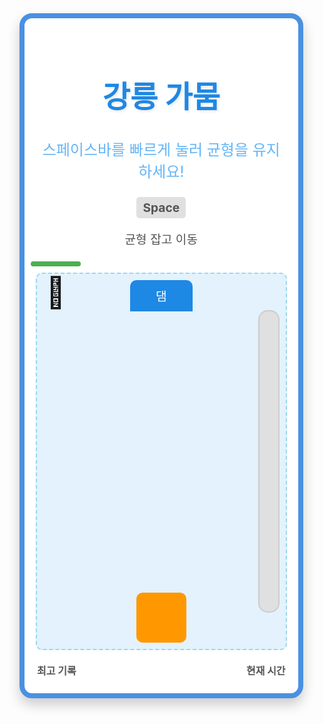 <!DOCTYPE html>
<html lang="ko">
<head>
   <meta charset="UTF-8">
   <meta name="viewport" content="width=device-width, initial-scale=1.0">
   <title>강릉 가뭄: 물을 소중히</title>
   <link rel="stylesheet" href="https://cdnjs.cloudflare.com/ajax/libs/font-awesome/6.0.0-beta3/css/all.min.css">
   <style>
       @import url('https://fonts.googleapis.com/css2?family=Jua&display=swap');
      
       body {
           font-family: 'Jua', sans-serif;
           background-color: #f0f8ff;
           display: flex;
           justify-content: center;
           align-items: center;
           height: 100vh;
           margin: 0;
           flex-direction: column;
           overflow: hidden;
           color: #333;
       }


       .game-container {
           display: flex;
           flex-direction: column;
           align-items: center;
           background-color: #fff;
           border: 8px solid #4a90e2;
           border-radius: 20px;
           box-shadow: 0 10px 20px rgba(0, 0, 0, 0.2);
           padding: 20px;
           width: 90%;
           max-width: 800px;
           box-sizing: border-box;
           position: relative;
       }


       .game-title {
           font-size: 3rem;
           color: #1e88e5;
           margin-bottom: 10px;
           text-shadow: 2px 2px 4px rgba(0, 0, 0, 0.1);
       }
      
       .game-subtitle {
           font-size: 1.5rem;
           color: #64b5f6;
           margin-bottom: 20px;
           text-align: center;
       }


       .controls {
           display: flex;
           justify-content: center;
           width: 100%;
           margin-bottom: 20px;
           font-size: 1.2rem;
           text-align: center;
       }
      
       .control-item {
           display: flex;
           flex-direction: column;
           align-items: center;
           color: #555;
       }
      
       .control-key {
           background-color: #e0e0e0;
           padding: 5px 10px;
           border-radius: 5px;
           font-family: 'Courier New', Courier, monospace;
           font-weight: bold;
           margin-top: 5px;
       }


       #gameCanvas {
           border: 2px dashed #99d9ea;
           background-color: #e3f2fd;
           border-radius: 10px;
           width: 100%;
           height: 600px;
           position: relative;
       }
      
       .ui-container {
           display: flex;
           justify-content: space-between;
           width: 100%;
           margin-top: 20px;
           align-items: center;
           flex-wrap: wrap;
       }
      
       .ui-item {
           display: flex;
           flex-direction: column;
           align-items: flex-start;
       }
      
       .ui-item h3 {
           margin: 0 0 5px 0;
           font-size: 1rem;
           color: #555;
       }


       .gauge-container-vertical {
           position: absolute;
           right: 10px;
           top: 50%;
           transform: translateY(-50%);
           width: 30px;
           height: 80%;
           background-color: #e0e0e0;
           border-radius: 15px;
           overflow: hidden;
           border: 2px solid #ccc;
           display: flex;
           flex-direction: column-reverse;
       }


       #leakageGauge {
           width: 100%;
           background: linear-gradient(0deg, #ffcc80, #ef5350);
           height: 0%;
           transition: height 0.1s linear;
       }
      
       .time-display {
           width: 25%;
           font-size: 1.5rem;
           color: #ef5350;
           text-align: right;
           font-weight: bold;
       }
      
       .best-time-display {
           font-size: 1.5rem;
           color: #4CAF50;
           font-weight: bold;
       }


       .game-message {
           position: absolute;
           top: 50%;
           left: 50%;
           transform: translate(-50%, -50%);
           background-color: rgba(255, 255, 255, 0.9);
           padding: 30px;
           border-radius: 15px;
           box-shadow: 5px 5px 15px rgba(0, 0, 0, 0.3);
           text-align: center;
           z-index: 10;
           display: none;
           flex-direction: column;
           align-items: center;
       }


       .message-title {
           font-size: 2.5rem;
           margin-bottom: 10px;
       }
      
       .message-text {
           font-size: 1.5rem;
           margin-bottom: 20px;
       }
      
       .restart-button, .start-button {
           padding: 10px 20px;
           font-size: 1.2rem;
           cursor: pointer;
           background-color: #4CAF50;
           color: white;
           border: none;
           border-radius: 10px;
           box-shadow: 0 4px 6px rgba(0, 0, 0, 0.1);
           transition: transform 0.2s, background-color 0.2s;
       }
      
       .restart-button:hover, .start-button:hover {
           background-color: #45a049;
           transform: translateY(-2px);
       }
      
       .water-droplet-logo {
           position: absolute;
           width: 30px;
           height: 30px;
       }
      
       /* 댐과 집 */
       .dam {
           position: absolute;
           top: 10px;
           left: 50%;
           transform: translateX(-50%);
           width: 100px;
           height: 50px;
           background-color: #1e88e5;
           border-radius: 10px 10px 0 0;
           display: flex;
           justify-content: center;
           align-items: center;
           color: white;
           font-size: 1.2rem;
       }
      
       .house {
           position: absolute;
           bottom: 10px;
           left: 50%;
           transform: translateX(-50%);
           width: 80px;
           height: 80px;
           background-color: #ff9800;
           border-radius: 10px;
           display: flex;
           justify-content: center;
           align-items: center;
           color: white;
           font-size: 2rem;
       }
      
       .house::before {
           content: '🏠';
       }
      
       .water-carrier {
           position: absolute;
           width: 60px;
           height: 60px;
           display: flex;
           justify-content: center;
           align-items: center;
           font-size: 3rem;
           transition: transform 0.1s linear;
       }


       .balance-bar {
           position: absolute;
           top: -20px;
           width: 80px;
           height: 8px;
           background-color: #e0e0e0;
           border-radius: 4px;
       }
      
       .balance-fill {
           height: 100%;
           background-color: #4CAF50;
           width: 100%;
           border-radius: 4px;
           transform-origin: center;
           transition: width 0.1s linear;
       }
   </style>
</head>
<body>


<div class="game-container">
   <h1 class="game-title">강릉 가뭄</h1>
   <p class="game-subtitle">스페이스바를 빠르게 눌러 균형을 유지하세요!</p>


   <div class="controls">
       <div class="control-item">
           <span class="control-key">Space</span>
           <p>균형 잡고 이동</p>
       </div>
   </div>
  
   <div id="gameCanvas">
       <div class="dam">댐</div>
       <div class="water-carrier" id="waterCarrier">
           🐷
           <div class="balance-bar">
               <div class="balance-fill" id="balanceFill"></div>
           </div>
       </div>
       <div class="house"></div>
       <div class="gauge-container-vertical">
           <div id="leakageGauge"></div>
       </div>
   </div>
  
   <div class="ui-container">
       <div class="ui-item">
           <h3>최고 기록</h3>
           <div class="best-time-display" id="bestTimeDisplay"></div>
       </div>
       <div class="ui-item">
           <h3>현재 시간</h3>
           <div class="time-display" id="timeDisplay"></div>
       </div>
   </div>
  
   <div class="game-message" id="introMessage">
       <h2 class="message-title">게임 설명</h2>
       <p class="message-text">
           강릉에 가뭄이 찾아왔습니다. 댐에서 물을 길어 집까지 운반해야 합니다.
           <br>
           자동으로 앞으로 이동하는 물통의 균형을 유지해야 합니다.
           <br>
           **스페이스바**를 빠르게 연타해서 균형을 잡으세요.
           <br>
           물통이 기울면 물이 새어 게이지가 차오릅니다. 게이지가 끝까지 차거나, 스페이스바를 꾹 누르고 있으면 게임 오버!
       </p>
       <button class="start-button" id="startButton">게임 시작</button>
   </div>


   <div class="game-message" id="gameOverMessage">
       <h2 class="message-title" id="messageTitle">게임 오버</h2>
       <p class="message-text" id="messageText"></p>
       <button class="restart-button" id="restartButton">다시 시작</button>
   </div>
</div>


<script>
   const canvas = document.getElementById('gameCanvas');
   const leakageGauge = document.getElementById('leakageGauge');
   const timeDisplay = document.getElementById('timeDisplay');
   const bestTimeDisplay = document.getElementById('bestTimeDisplay');
   const introMessage = document.getElementById('introMessage');
   const gameOverMessage = document.getElementById('gameOverMessage');
   const messageTitle = document.getElementById('messageTitle');
   const messageText = document.getElementById('messageText');
   const restartButton = document.getElementById('restartButton');
   const startButton = document.getElementById('startButton');
   const waterCarrier = document.getElementById('waterCarrier');
   const balanceFill = document.getElementById('balanceFill');
  
   const initialBestTime = 8.4;
   let bestTime = localStorage.getItem('bestTime');


   let gaugeValue = 0;
   const maxGauge = 100;
   let gameStartTime;
   let gameInterval;
   let timerInterval;


   let carrierY;
   const carrierSpeed = 0.5;
  
   let balance = 100;
   const maxBalance = 100;
   const balanceDecayRate = 0.5;
   const balanceGainRate = 10;
  
   let lastDropletTime = 0;
   const dropletInterval = 200;


   let spacebarPressed = false;
   let spacebarPressStartTime = 0;
   const maxPressTime = 500;


   function initGame() {
       if (!bestTime || parseFloat(bestTime) > initialBestTime) {
           bestTime = initialBestTime.toString();
           localStorage.setItem('bestTime', bestTime);
       }
       bestTimeDisplay.textContent = `${parseFloat(bestTime).toFixed(2)}초`;
       introMessage.style.display = 'flex';
       canvas.style.display = 'none';
   }


   function startGame() {
       gaugeValue = 0;
       balance = maxBalance;
       gameStartTime = Date.now();
      
       if (leakageGauge) {
           leakageGauge.style.height = '0%';
       }
       balanceFill.style.width = '100%';
       timeDisplay.textContent = '0.00초';
       gameOverMessage.style.display = 'none';
       introMessage.style.display = 'none';
       canvas.style.display = 'block';


       const damRect = document.querySelector('.dam').getBoundingClientRect();
       const canvasRect = canvas.getBoundingClientRect();
       carrierY = damRect.bottom - canvasRect.top;
       waterCarrier.style.top = `${carrierY}px`;
      
       const waterDroplets = document.querySelectorAll('.water-droplet-logo');
       waterDroplets.forEach(droplet => droplet.remove());


       gameInterval = setInterval(gameLoop, 10);
       timerInterval = setInterval(updateTimer, 10);
   }
  
   function updateTimer() {
       const timeElapsed = (Date.now() - gameStartTime) / 1000;
       timeDisplay.textContent = `${timeElapsed.toFixed(2)}초`;
   }


   function gameLoop() {
       gaugeValue += (100 - balance) / 100 * 0.1;
       balance = Math.max(0, balance - balanceDecayRate);
       balanceFill.style.width = `${balance}%`;


       if (leakageGauge) {
           leakageGauge.style.height = `${gaugeValue}%`;
       }


       carrierY += carrierSpeed;
       waterCarrier.style.top = `${carrierY}px`;


       const currentTime = Date.now();
       if (currentTime - lastDropletTime > dropletInterval && (100 - balance) > 50) {
           createWaterDroplet();
           lastDropletTime = currentTime;
       }
      
       if (gaugeValue >= maxGauge) {
           endGame('게이지 초과! 물이 넘쳐버렸어요.', false);
       }
       if (balance <= 0) {
           endGame('균형을 잃었어요! 물통을 놓쳤습니다.', false);
       }
      
       if (spacebarPressed && (Date.now() - spacebarPressStartTime > maxPressTime)) {
            endGame('스페이스바를 너무 오래 눌렀어요! 물통을 망가뜨렸습니다.', false);
       }


       const houseRect = document.querySelector('.house').getBoundingClientRect();
       const carrierRect = waterCarrier.getBoundingClientRect();
       if (carrierRect.bottom >= houseRect.top) {
           endGame('임무 성공! 물을 안전하게 운반했습니다.', true);
       }
   }
  
   function createWaterDroplet() {
       const droplet = document.createElement('div');
       droplet.classList.add('water-droplet-logo');
       droplet.innerHTML = `<svg viewBox="0 0 100 100" xmlns="http://www.w3.org/2000/svg">
           <path d="M50,10 C70,10 85,25 85,45 C85,70 50,90 50,90 C50,90 15,70 15,45 C15,25 30,10 50,10 Z" fill="#4a90e2"/>
           <circle cx="65" cy="35" r="5" fill="#fff" opacity="0.8"/>
       </svg>`;
      
       const carrierRect = waterCarrier.getBoundingClientRect();
       const canvasRect = canvas.getBoundingClientRect();


       droplet.style.left = `${carrierRect.left + carrierRect.width / 2}px`;
       droplet.style.top = `${carrierRect.bottom}px`;
      
       canvas.appendChild(droplet);


       const dropSpeed = 2;
       function dropLoop() {
           const currentTop = parseFloat(droplet.style.top);
           droplet.style.top = `${currentTop + dropSpeed}px`;
          
           if (currentTop > canvasRect.bottom) {
               droplet.remove();
           } else {
               requestAnimationFrame(dropLoop);
           }
       }
       requestAnimationFrame(dropLoop);
   }


   function endGame(message, isWin) {
       clearInterval(gameInterval);
       clearInterval(timerInterval);
      
       const bestTimeDisplayValue = bestTime ? `${parseFloat(bestTime).toFixed(2)}초` : '없음';


       if (isWin) {
           const timeTaken = (Date.now() - gameStartTime) / 1000;
           const formattedTime = timeTaken.toFixed(2);
          
           if (timeTaken < parseFloat(bestTime)) {
               messageTitle.textContent = '최고 기록 달성!';
               messageTitle.style.color = '#4CAF50';
               messageText.textContent = `${formattedTime}초 만에 물을 안전하게 운반했어요!\n낭비된 물: ${gaugeValue.toFixed(2)}%\n최고 기록: ${formattedTime}초`;
              
               bestTime = timeTaken.toString();
               localStorage.setItem('bestTime', bestTime);
               bestTimeDisplay.textContent = `${formattedTime}초`;
           } else {
               messageTitle.textContent = '게임 승리!';
               messageTitle.style.color = '#4CAF50';
               messageText.textContent = `${formattedTime}초 만에 물을 안전하게 운반했어요!\n낭비된 물: ${gaugeValue.toFixed(2)}%\n최고 기록: ${bestTimeDisplayValue}`;
           }


       } else {
           messageTitle.textContent = '게임 오버';
           messageText.textContent = message + `\n낭비된 물: ${gaugeValue.toFixed(2)}%\n최고 기록: ${bestTimeDisplayValue}`;
           messageTitle.style.color = '#ef5350';
       }
      
       gameOverMessage.style.display = 'flex';
   }
  
   document.addEventListener('keydown', (e) => {
       if (e.key === ' ' && !spacebarPressed) {
           spacebarPressed = true;
           spacebarPressStartTime = Date.now();
           balance = Math.min(maxBalance, balance + balanceGainRate);
       }
   });


   document.addEventListener('keyup', (e) => {
       if (e.key === ' ') {
           spacebarPressed = false;
       }
   });


   restartButton.addEventListener('click', startGame);
   startButton.addEventListener('click', startGame);


   window.onload = initGame;
</script>


</body>
</html>



